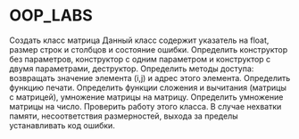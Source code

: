 # OOP_LABS

Создать класс матрица Данный класс содержит указатель на float,
размер строк и столбцов и состояние ошибки. Определить конструктор без параметров,
конструктор с одним параметром и конструктор с двумя параметрами, деструктор.
Определить методы доступа: возвращать значение элемента (i,j) и адрес этого элемента.
Определить функцию печати. Определить функции сложения и вычитания (матрицы с матрицей),
умножение матрицы на матрицу. Определить умножение матрицы на число. Проверить работу этого класса.
В случае нехватки памяти, несоответствия размерностей, выхода за пределы устанавливать код ошибки.
